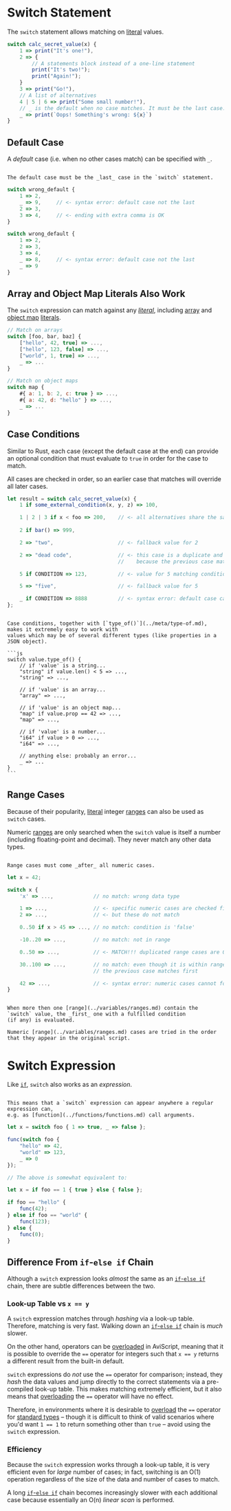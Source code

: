 Switch Statement
================

The `switch` statement allows matching on [literal](../../appendix/literals.md) values.

```js
switch calc_secret_value(x) {
    1 => print("It's one!"),
    2 => {
        // A statements block instead of a one-line statement
        print("It's two!");
        print("Again!");
    }
    3 => print("Go!"),
    // A list of alternatives
    4 | 5 | 6 => print("Some small number!"),
    // _ is the default when no case matches. It must be the last case.
    _ => print(`Oops! Something's wrong: ${x}`)
}
```


Default Case
------------

A _default_ case (i.e. when no other cases match) can be specified with `_`.

```admonish warning.small "Must be last"

The default case must be the _last_ case in the `switch` statement.
```

```js
switch wrong_default {
    1 => 2,
    _ => 9,     // <- syntax error: default case not the last
    2 => 3,
    3 => 4,     // <- ending with extra comma is OK
}

switch wrong_default {
    1 => 2,
    2 => 3,
    3 => 4,
    _ => 8,     // <- syntax error: default case not the last
    _ => 9
}
```


Array and Object Map Literals Also Work
---------------------------------------

The `switch` expression can match against any _[literal](../../appendix/literals.md)_, including
[array](../types/arrays.md) and [object map](../types/object-maps.md) [literals](../../appendix/literals.md).

```js
// Match on arrays
switch [foo, bar, baz] {
    ["hello", 42, true] => ...,
    ["hello", 123, false] => ...,
    ["world", 1, true] => ...,
    _ => ...
}

// Match on object maps
switch map {
    #{ a: 1, b: 2, c: true } => ...,
    #{ a: 42, d: "hello" } => ...,
    _ => ...
}
```


Case Conditions
---------------

Similar to Rust, each case (except the default case at the end) can provide an optional condition
that must evaluate to `true` in order for the case to match.

All cases are checked in order, so an earlier case that matches will override all later cases.

```js
let result = switch calc_secret_value(x) {
    1 if some_external_condition(x, y, z) => 100,

    1 | 2 | 3 if x < foo => 200,    // <- all alternatives share the same condition
    
    2 if bar() => 999,

    2 => "two",                     // <- fallback value for 2

    2 => "dead code",               // <- this case is a duplicate and will never match
                                    //    because the previous case matches first

    5 if CONDITION => 123,          // <- value for 5 matching condition

    5 => "five",                    // <- fallback value for 5

    _ if CONDITION => 8888          // <- syntax error: default case cannot have condition
};
```

~~~admonish tip "Tip: Use with `type_of()`"

Case conditions, together with [`type_of()`](../meta/type-of.md), makes it extremely easy to work with
values which may be of several different types (like properties in a JSON object).

```js
switch value.type_of() {
    // if 'value' is a string...
    "string" if value.len() < 5 => ...,
    "string" => ...,

    // if 'value' is an array...
    "array" => ...,

    // if 'value' is an object map...
    "map" if value.prop == 42 => ...,
    "map" => ...,

    // if 'value' is a number...
    "i64" if value > 0 => ...,
    "i64" => ...,

    // anything else: probably an error...
    _ => ...
}
```
~~~


Range Cases
-----------

Because of their popularity, [literal](../../appendix/literals.md) integer [ranges](../variables/ranges.md) can also
be used as `switch` cases.

Numeric [ranges](../variables/ranges.md) are only searched when the `switch` value is itself a number (including
floating-point and decimal). They never match any other data types.

```admonish warning.small "Must come after numeric cases"

Range cases must come _after_ all numeric cases.
```

```js
let x = 42;

switch x {
    'x' => ...,             // no match: wrong data type

    1 => ...,               // <- specific numeric cases are checked first
    2 => ...,               // <- but these do not match

    0..50 if x > 45 => ..., // no match: condition is 'false'

    -10..20 => ...,         // no match: not in range

    0..50 => ...,           // <- MATCH!!! duplicated range cases are OK

    30..100 => ...,         // no match: even though it is within range,
                            // the previous case matches first

    42 => ...,              // <- syntax error: numeric cases cannot follow range cases
}
```

```admonish tip.small "Tip: Ranges can overlap"

When more then one [range](../variables/ranges.md) contain the `switch` value, the _first_ one with a fulfilled condition
(if any) is evaluated.

Numeric [range](../variables/ranges.md) cases are tried in the order that they appear in the original script.
```


Switch Expression
=================

Like [`if`](../control-flow/if.md), `switch` also works as an _expression_.

```admonish tip.small "Tip"

This means that a `switch` expression can appear anywhere a regular expression can,
e.g. as [function](../functions/functions.md) call arguments.
```

```js
let x = switch foo { 1 => true, _ => false };

func(switch foo {
    "hello" => 42,
    "world" => 123,
    _ => 0
});

// The above is somewhat equivalent to:

let x = if foo == 1 { true } else { false };

if foo == "hello" {
    func(42);
} else if foo == "world" {
    func(123);
} else {
    func(0);
}
```


Difference From `if`-`else if` Chain
------------------------------------

Although a `switch` expression looks _almost_ the same as an [`if`-`else if`](../control-flow/if.md) chain, there
are subtle differences between the two.

### Look-up Table vs `x == y`

A `switch` expression matches through _hashing_ via a look-up table. Therefore, matching is very
fast.  Walking down an [`if`-`else if`](../control-flow/if.md) chain is _much_ slower.

On the other hand, operators can be [overloaded](../functions/overload.md) in AviScript, meaning that it is possible
to override the `==` operator for integers such that `x == y` returns a different result from the
built-in default.

`switch` expressions do _not_ use the `==` operator for comparison; instead, they _hash_ the data
values and jump directly to the correct statements via a pre-compiled look-up table.  This makes
matching extremely efficient, but it also means that [overloading](../functions/overload.md) the `==` operator
will have no effect.

Therefore, in environments where it is desirable to [overload](../functions/overload.md) the `==` operator for
[standard types](type/values-and-types.md) &ndash; though it is difficult to think of valid scenarios
where you'd want `1 == 1` to return something other than `true` &ndash; avoid using the `switch`
expression.

### Efficiency

Because the `switch` expression works through a look-up table, it is very efficient even for _large_
number of cases; in fact, switching is an O(1) operation regardless of the size of the data and
number of cases to match.

A long [`if`-`else if`](control-flow/if.md) chain becomes increasingly slower with each additional case because
essentially an O(n) _linear scan_ is performed.
